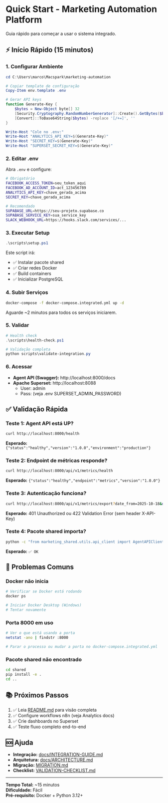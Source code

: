 # Quick Start - Marketing Automation Platform

Guia rápido para começar a usar o sistema integrado.

## ⚡ Início Rápido (15 minutos)

### 1. Configurar Ambiente

```powershell
cd C:\Users\marco\Macspark\marketing-automation

# Copiar template de configuração
Copy-Item env.template .env

# Gerar API keys
function Generate-Key {
    $bytes = New-Object byte[] 32
    [Security.Cryptography.RandomNumberGenerator]::Create().GetBytes($bytes)
    [Convert]::ToBase64String($bytes) -replace '[/+=]', ''
}

Write-Host "Cole no .env:"
Write-Host "ANALYTICS_API_KEY=$(Generate-Key)"
Write-Host "SECRET_KEY=$(Generate-Key)"
Write-Host "SUPERSET_SECRET_KEY=$(Generate-Key)"
```

### 2. Editar .env

Abra `.env` e configure:
```bash
# Obrigatório
FACEBOOK_ACCESS_TOKEN=seu_token_aqui
FACEBOOK_AD_ACCOUNT_ID=act_123456789
ANALYTICS_API_KEY=chave_gerada_acima
SECRET_KEY=chave_gerada_acima

# Recomendado
SUPABASE_URL=https://seu-projeto.supabase.co
SUPABASE_SERVICE_KEY=sua_service_key
SLACK_WEBHOOK_URL=https://hooks.slack.com/services/...
```

### 3. Executar Setup

```powershell
.\scripts\setup.ps1
```

Este script irá:
- ✅ Instalar pacote shared
- ✅ Criar redes Docker
- ✅ Build containers
- ✅ Inicializar PostgreSQL

### 4. Subir Serviços

```bash
docker-compose -f docker-compose.integrated.yml up -d
```

Aguarde ~2 minutos para todos os serviços iniciarem.

### 5. Validar

```powershell
# Health check
.\scripts\health-check.ps1

# Validação completa
python scripts\validate-integration.py
```

### 6. Acessar

- **Agent API (Swagger):** http://localhost:8000/docs
- **Apache Superset:** http://localhost:8088
  - User: admin
  - Pass: (veja .env SUPERSET_ADMIN_PASSWORD)

## ✅ Validação Rápida

### Teste 1: Agent API está UP?

```bash
curl http://localhost:8000/health
```

**Esperado:** `{"status":"healthy","version":"1.0.0","environment":"production"}`

### Teste 2: Endpoint de métricas responde?

```bash
curl http://localhost:8000/api/v1/metrics/health
```

**Esperado:** `{"status":"healthy","endpoint":"metrics","version":"1.0.0"}`

### Teste 3: Autenticação funciona?

```bash
curl http://localhost:8000/api/v1/metrics/export?date_from=2025-10-18&date_until=2025-10-18
```

**Esperado:** 401 Unauthorized ou 422 Validation Error (sem header X-API-Key)

### Teste 4: Pacote shared importa?

```bash
python -c "from marketing_shared.utils.api_client import AgentAPIClient; print('✅ OK')"
```

**Esperado:** `✅ OK`

## 🐛 Problemas Comuns

### Docker não inicia

```bash
# Verificar se Docker está rodando
docker ps

# Iniciar Docker Desktop (Windows)
# Tentar novamente
```

### Porta 8000 em uso

```bash
# Ver o que está usando a porta
netstat -ano | findstr :8000

# Parar o processo ou mudar a porta no docker-compose.integrated.yml
```

### Pacote shared não encontrado

```bash
cd shared
pip install -e .
cd ..
```

## 📚 Próximos Passos

1. ✅ Leia [README.md](README.md) para visão completa
2. ✅ Configure workflows n8n (veja Analytics docs)
3. ✅ Crie dashboards no Superset
4. ✅ Teste fluxo completo end-to-end

## 🆘 Ajuda

- **Integração:** [docs/INTEGRATION-GUIDE.md](docs/INTEGRATION-GUIDE.md)
- **Arquitetura:** [docs/ARCHITECTURE.md](docs/ARCHITECTURE.md)
- **Migração:** [MIGRATION.md](MIGRATION.md)
- **Checklist:** [VALIDATION-CHECKLIST.md](VALIDATION-CHECKLIST.md)

---

**Tempo Total:** ~15 minutos  
**Dificuldade:** Fácil  
**Pré-requisito:** Docker + Python 3.12+

